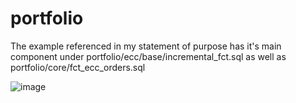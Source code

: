 # portfolio
The example referenced in my statement of purpose has it's main component under portfolio/ecc/base/incremental_fct.sql as well as portfolio/core/fct_ecc_orders.sql

![image](https://user-images.githubusercontent.com/72506318/193419950-4dd6e8aa-a5ec-449a-a01d-d5d6e5fbe624.png)

